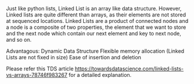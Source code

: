 Just like python lists, Linked List is an array like data structure. However, Linked lists are quite different than arrays, 
as their elements are not stored at sequenced locations. Linked Lists are a product of connected nodes and a node is a composite 
of two properties, the element that we want to store and the next node which contain our next element and key to next node, and so on.

Advantagous:
Dynamic Data Structure
Flexible memory allocation (Linked Lists are not fixed in size)
Ease of insertion and deletion

Please refer this TDS article https://towardsdatascience.com/linked-lists-vs-arrays-78746f983267 for a detailed explanation.


